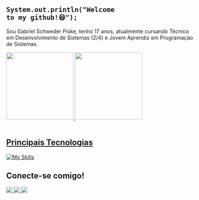 ## <code>System.out.println("Welcome to my github!😆");</code>

Sou Gabriel Schweder Piske, tenho 17 anos, atualmente cursando Técnico em Desenvolvimento de Sistemas (2/4) e Jovem Aprendiz em Programação de Sistemas.

<table>
 <a href="https://github.com/gabrielpiske">
  <img height="180em" src="https://github-readme-stats.vercel.app/api?username=gabrielpiske&show_icons=true&theme=tokyonight&include_all_commits=true&count_private=true"/>
  <img height="180em" src="https://github-readme-stats.vercel.app/api/top-langs/?username=gabrielpiske&layout=compact&langs_count=6&theme=tokyonight"/>
</table>

## Principais Tecnologias
  [![My Skills](https://skillicons.dev/icons?i=java,mysql,git&theme=dark)](https://skillicons.dev)

## Conecte-se comigo!
<div> 
  <a href="mailto:gabriel.piske07@gmail.com">
    <img src="https://img.shields.io/badge/-Gmail-%23333?style=for-the-badge&logo=gmail&logoColor=white" target="_blank">
  </a>
 
  <a href="https://www.linkedin.com/in/gabriel-piske" target="_blank">
    <img src="https://img.shields.io/badge/-LinkedIn-%230077B5?style=for-the-badge&logo=linkedin&logoColor=white" target="_blank">
  </a>
  
  <a href="https://www.instagram.com/gabriel_piske07" target="_blank">
    <img src="https://img.shields.io/badge/-Instagram-%23E4405F?style=for-the-badge&logo=instagram&logoColor=white" target="_blank">
  </a>
</div>

